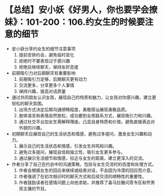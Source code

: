 # 【总结】安小妖《好男人，你也要学会撩妹》：101-200：106.约女生的时候要注意的细节

-   安小妖分享约女生的细节注意事项
    1.  提前安排约会，避免临时变化
    2.  拒绝时不要表现过于感兴趣
    3.  拒绝后继续聊天，保持友好态度
-   前期吸引力对后期聊天有重要影响
    1.  前期吸引力足够，后期聊天更有动力
    2.  交流更多，分享更多个人事情
    3.  保持兴趣，提高对话质量
-   通过共同朋友认识女孩，展现自己的特质和魅力，让女孩对你感兴趣，建立更轻松的聊天氛围。
    1.  出场方式决定后期沟通顺畅程度，勇敢搭讪展现勇敢品质。
    2.  肢体语言和表情自然放松，成功要到女孩联系方式，展现吸引力和兴趣。
    3.  通过社交平台加女生需解释理由，凸显自身特质和价值，避免直接表达对外貌的兴趣。
-   初期聊天应展现自己的生活状态和情感，避免过多提问，激发女生兴趣和动力。
    1.  展示自己的生活状态和情感，引发女生共鸣和兴趣。
    2.  避免过多提问，展现自信和独立性，吸引女生更多参与。
    3.  通过展示生活细节和情感，拉近与女生的距离，建立更深入的交流。
-   作者分享了自己在约会中的沟通策略，包括与女生交流时的态度和处理方式。
    1.  作者会根据女生的回应来继续或结束对话，不会因为冷漠的回应而介意。
    2.  作者强调了在初次相识时的聊天方式和后续交流的顺畅性的重要性。
    3.  作者鼓励读者在感情问题上向他求助，并推荐了喜马拉雅问答专区和怀男孩主播的节目。